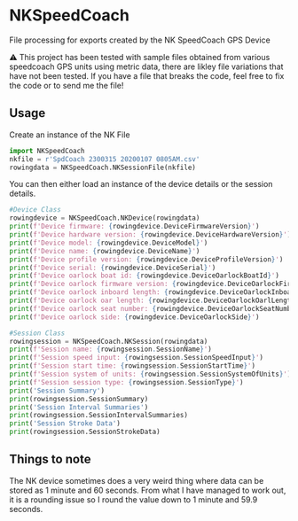 # NKSpeedCoach
File processing for exports created by the NK SpeedCoach GPS Device

⚠️ This project has been tested with sample files obtained from various speedcoach GPS units using metric data, there are likley file variations that have not been tested. If you have a file that breaks the code, feel free to fix the code or to send me the file!

## Usage

Create an instance of the NK File

```Python 
import NKSpeedCoach
nkfile = r'SpdCoach 2300315 20200107 0805AM.csv'
rowingdata = NKSpeedCoach.NKSessionFile(nkfile)
```

You can then either load an instance of the device details or the session details.

```Python
#Device Class
rowingdevice = NKSpeedCoach.NKDevice(rowingdata)
print(f'Device firmware: {rowingdevice.DeviceFirmwareVersion}')
print(f'Device hardware version: {rowingdevice.DeviceHardwareVersion}')
print(f'Device model: {rowingdevice.DeviceModel}')
print(f'Device name: {rowingdevice.DeviceName}')
print(f'Device profile version: {rowingdevice.DeviceProfileVersion}')
print(f'Device serial: {rowingdevice.DeviceSerial}')
print(f'Device oarlock boat id: {rowingdevice.DeviceOarlockBoatId}')
print(f'Device oarlock firmware version: {rowingdevice.DeviceOarlockFirmwareVersion}')
print(f'Device oarlock inboard length: {rowingdevice.DeviceOarlockInboardLength}')
print(f'Device oarlock oar length: {rowingdevice.DeviceOarlockOarlLength}')
print(f'Device oarlock seat number: {rowingdevice.DeviceOarlockSeatNumber}')
print(f'Device oarlock side: {rowingdevice.DeviceOarlockSide}')

#Session Class
rowingsession = NKSpeedCoach.NKSession(rowingdata)
print(f'Session name: {rowingsession.SessionName}')
print(f'Session speed input: {rowingsession.SessionSpeedInput}')
print(f'Session start time: {rowingsession.SessionStartTime}')
print(f'Session system of units: {rowingsession.SessionSystemOfUnits}')
print(f'Session session type: {rowingsession.SessionType}')
print('Session Summary')
print(rowingsession.SessionSummary)
print('Session Interval Summaries')
print(rowingsession.SessionIntervalSummaries)
print('Session Stroke Data')
print(rowingsession.SessionStrokeData)
```

## Things to note

The NK device sometimes does a very weird thing where data can be stored as 1 minute and 60 seconds.
From what I have managed to work out, it is a rounding issue so I round the value down to 1 minute and 59.9 seconds.

